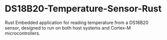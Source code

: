 # DS18B20-Temperature-Sensor-Rust
Rust Embedded application for reading temperature from a DS18B20 sensor, designed to run on both host systems and Cortex-M microcontrollers.
